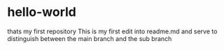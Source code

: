 # hello-world
thats my first repository
This is my first edit into readme.md and serve to distinguish between the main branch and the sub branch
